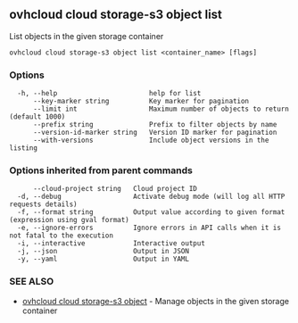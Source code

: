 ## ovhcloud cloud storage-s3 object list

List objects in the given storage container

```
ovhcloud cloud storage-s3 object list <container_name> [flags]
```

### Options

```
  -h, --help                       help for list
      --key-marker string          Key marker for pagination
      --limit int                  Maximum number of objects to return (default 1000)
      --prefix string              Prefix to filter objects by name
      --version-id-marker string   Version ID marker for pagination
      --with-versions              Include object versions in the listing
```

### Options inherited from parent commands

```
      --cloud-project string   Cloud project ID
  -d, --debug                  Activate debug mode (will log all HTTP requests details)
  -f, --format string          Output value according to given format (expression using gval format)
  -e, --ignore-errors          Ignore errors in API calls when it is not fatal to the execution
  -i, --interactive            Interactive output
  -j, --json                   Output in JSON
  -y, --yaml                   Output in YAML
```

### SEE ALSO

* [ovhcloud cloud storage-s3 object](ovhcloud_cloud_storage-s3_object.md)	 - Manage objects in the given storage container

